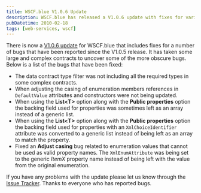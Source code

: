 ```yaml
---
title: WSCF.blue V1.0.6 Update
description: WSCF.blue has released a V1.0.6 update with fixes for various reported bugs, including the data contract type filter not including all the required types in some complex contracts, adjusting the casing of enumeration members references, and an issue related to XmlChoiceIdentifier attributes. If there are any problems with the update, users should report them through the Issue Tracker.
pubDatetime: 2010-02-18
tags: [web-services, wscf]
---
```


There is now a [V1.0.6 update](http://wscfblue.codeplex.com/releases/view/40685) for WSCF.blue that includes fixes for a number of bugs that have been reported since the V1.0.5 release. It has taken some large and complex contracts to uncover some of the more obscure bugs. Below is a list of the bugs that have been fixed:

- The data contract type filter was not including all the required types in some complex contracts.
- When adjusting the casing of enumeration members references in `DefaultValue` attributes and constructors were not being updated.
- When using the **List\<T\>** option along with the **Public properties** option the backing field used for properties was sometimes left as an array instead of a generic list.
- When using the **List\<T\>** option along with the **Public properties** option the backing field used for properties with an `XmlChoiceIdentifier` attribute was converted to a generic list instead of being left as an array to match the property.
- Fixed an **Adjust casing** bug related to enumeration values that cannot be used as valid property names. The `XmlEnumAttribute` was being set to the generic _ItemX_ property name instead of being left with the value from the original enumeration.

If you have any problems with the update please let us know through the [Issue Tracker](http://wscfblue.codeplex.com/WorkItem/List.aspx). Thanks to everyone who has reported bugs.
